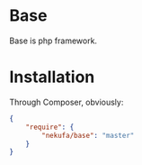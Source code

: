 # Base

Base is php framework.

# Installation

Through Composer, obviously:

```json
{
    "require": {
        "nekufa/base": "master"
    }
}
```